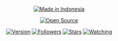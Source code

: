 <p align="center">
<a href="#"><img title="Made in Indonesia" src="https://img.shields.io/badge/MADE%20IN-INDONESIA-green?colorA=%23ff0000&colorB=%23017e40&style=for-the-badge"></a>
</p>
</p>
<p align="center">
<a href="https://img.shields.io/badge/Author-7870a-red.svg?style=for-the-badge&logo=github"></a>
<a href="#"><img title="Open Source" src="https://img.shields.io/badge/Open%20Source-%E2%9D%A4-green?style=for-the-badge"></a>
</p>
<p align="center">
<a href="#"><img title="Version" src="https://img.shields.io/badge/Version-1.0-green.svg?style=flat-square"></a>
<a href="https://github.com/7870a/followers"><img title="Followers" src="https://img.shields.io/github/followers/7870a?color=blue&style=flat-square"></a>
<a href="https://github.com/7870a/theblackpaper/stargazers/"><img title="Stars" src="https://img.shields.io/github/stars/7870a/theblackpaper?color=red&style=flat-square"></a>
<a href="https://github.com/7870a/theblackpaper/watchers"><img title="Watching" src="https://img.shields.io/github/watchers/7870a/theblackpaper?label=Watchers&color=blue&style=flat-square"></a>
</p>
